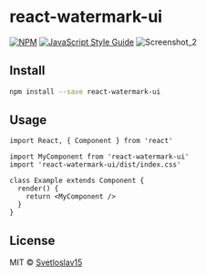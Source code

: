 # react-watermark-ui

[![NPM](https://img.shields.io/npm/v/react-watermark-ui.svg)](https://www.npmjs.com/package/react-watermark-ui) [![JavaScript Style Guide](https://img.shields.io/badge/code_style-standard-brightgreen.svg)](https://standardjs.com)
![Screenshot_2](https://user-images.githubusercontent.com/33124382/224512774-ed90be5b-c760-4e16-a171-04f20a2a6235.png)

## Install

```bash
npm install --save react-watermark-ui
```

## Usage

```tsx
import React, { Component } from 'react'

import MyComponent from 'react-watermark-ui'
import 'react-watermark-ui/dist/index.css'

class Example extends Component {
  render() {
    return <MyComponent />
  }
}
```

## License

MIT © [Svetloslav15](https://github.com/Svetloslav15)
